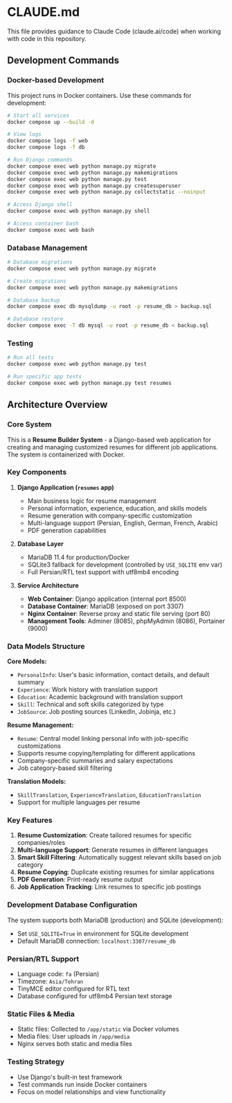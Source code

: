 # CLAUDE.md

This file provides guidance to Claude Code (claude.ai/code) when working with code in this repository.

## Development Commands

### Docker-based Development
This project runs in Docker containers. Use these commands for development:

```bash
# Start all services
docker compose up --build -d

# View logs
docker compose logs -f web
docker compose logs -f db

# Run Django commands
docker compose exec web python manage.py migrate
docker compose exec web python manage.py makemigrations
docker compose exec web python manage.py test
docker compose exec web python manage.py createsuperuser
docker compose exec web python manage.py collectstatic --noinput

# Access Django shell
docker compose exec web python manage.py shell

# Access container bash
docker compose exec web bash
```

### Database Management
```bash
# Database migrations
docker compose exec web python manage.py migrate

# Create migrations
docker compose exec web python manage.py makemigrations

# Database backup
docker compose exec db mysqldump -u root -p resume_db > backup.sql

# Database restore
docker compose exec -T db mysql -u root -p resume_db < backup.sql
```

### Testing
```bash
# Run all tests
docker compose exec web python manage.py test

# Run specific app tests
docker compose exec web python manage.py test resumes
```

## Architecture Overview

### Core System
This is a **Resume Builder System** - a Django-based web application for creating and managing customized resumes for different job applications. The system is containerized with Docker.

### Key Components

1. **Django Application (`resumes` app)**
   - Main business logic for resume management
   - Personal information, experience, education, and skills models
   - Resume generation with company-specific customization
   - Multi-language support (Persian, English, German, French, Arabic)
   - PDF generation capabilities

2. **Database Layer**
   - MariaDB 11.4 for production/Docker
   - SQLite3 fallback for development (controlled by `USE_SQLITE` env var)
   - Full Persian/RTL text support with utf8mb4 encoding

3. **Service Architecture**
   - **Web Container**: Django application (internal port 8500)
   - **Database Container**: MariaDB (exposed on port 3307)
   - **Nginx Container**: Reverse proxy and static file serving (port 80)
   - **Management Tools**: Adminer (8085), phpMyAdmin (8086), Portainer (9000)

### Data Models Structure

**Core Models:**
- `PersonalInfo`: User's basic information, contact details, and default summary
- `Experience`: Work history with translation support
- `Education`: Academic background with translation support  
- `Skill`: Technical and soft skills categorized by type
- `JobSource`: Job posting sources (LinkedIn, Jobinja, etc.)

**Resume Management:**
- `Resume`: Central model linking personal info with job-specific customizations
- Supports resume copying/templating for different applications
- Company-specific summaries and salary expectations
- Job category-based skill filtering

**Translation Models:**
- `SkillTranslation`, `ExperienceTranslation`, `EducationTranslation`
- Support for multiple languages per resume

### Key Features

1. **Resume Customization**: Create tailored resumes for specific companies/roles
2. **Multi-language Support**: Generate resumes in different languages
3. **Smart Skill Filtering**: Automatically suggest relevant skills based on job category
4. **Resume Copying**: Duplicate existing resumes for similar applications
5. **PDF Generation**: Print-ready resume output
6. **Job Application Tracking**: Link resumes to specific job postings

### Development Database Configuration

The system supports both MariaDB (production) and SQLite (development):
- Set `USE_SQLITE=True` in environment for SQLite development
- Default MariaDB connection: `localhost:3307/resume_db`

### Persian/RTL Support

- Language code: `fa` (Persian)
- Timezone: `Asia/Tehran`
- TinyMCE editor configured for RTL text
- Database configured for utf8mb4 Persian text storage

### Static Files & Media

- Static files: Collected to `/app/static` via Docker volumes
- Media files: User uploads in `/app/media`
- Nginx serves both static and media files

### Testing Strategy

- Use Django's built-in test framework
- Test commands run inside Docker containers
- Focus on model relationships and view functionality